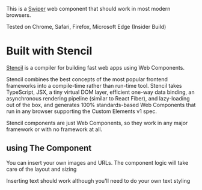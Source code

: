 This is a [Swiper](https://swiperjs.com) web component that should work in most modern browsers.

Tested on Chrome, Safari, Firefox, Microsoft Edge (Insider Build)

# Built with Stencil

[Stencil](https://stenciljs.com) is a compiler for building fast web apps using Web Components.

Stencil combines the best concepts of the most popular frontend frameworks into a compile-time rather than run-time tool.  Stencil takes TypeScript, JSX, a tiny virtual DOM layer, efficient one-way data binding, an asynchronous rendering pipeline (similar to React Fiber), and lazy-loading out of the box, and generates 100% standards-based Web Components that run in any browser supporting the Custom Elements v1 spec.

Stencil components are just Web Components, so they work in any major framework or with no framework at all.

## using The Component
You can insert your own images and URLs. The component logic will take care of the layout and sizing

Inserting text should work although you'll need to do your own text styling



